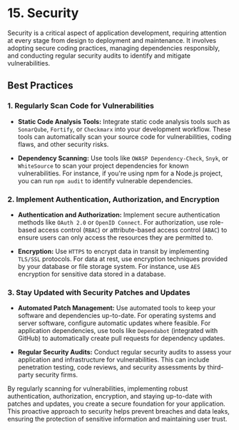 # 15. Security

Security is a critical aspect of application development, requiring attention at every stage from design to deployment and maintenance. It involves adopting secure coding practices, managing dependencies responsibly, and conducting regular security audits to identify and mitigate vulnerabilities.

## Best Practices

### 1. Regularly Scan Code for Vulnerabilities

* **Static Code Analysis Tools:** Integrate static code analysis tools such as `SonarQube`, `Fortify`, or `Checkmarx` into your development workflow. These tools can automatically scan your source code for vulnerabilities, coding flaws, and other security risks.

* **Dependency Scanning:** Use tools like `OWASP Dependency-Check`, `Snyk`, or `WhiteSource` to scan your project dependencies for known vulnerabilities. For instance, if you're using npm for a Node.js project, you can run `npm audit` to identify vulnerable dependencies.

### 2. Implement Authentication, Authorization, and Encryption

* **Authentication and Authorization:** Implement secure authentication methods like `OAuth 2.0` or `OpenID Connect`. For authorization, use role-based access control (`RBAC`) or attribute-based access control (`ABAC`) to ensure users can only access the resources they are permitted to.

* **Encryption:** Use `HTTPS` to encrypt data in transit by implementing `TLS/SSL` protocols. For data at rest, use encryption techniques provided by your database or file storage system. For instance, use `AES` encryption for sensitive data stored in a database.

### 3. Stay Updated with Security Patches and Updates

* **Automated Patch Management:** Use automated tools to keep your software and dependencies up-to-date. For operating systems and server software, configure automatic updates where feasible. For application dependencies, use tools like `Dependabot` (integrated with GitHub) to automatically create pull requests for dependency updates.

* **Regular Security Audits:** Conduct regular security audits to assess your application and infrastructure for vulnerabilities. This can include penetration testing, code reviews, and security assessments by third-party security firms.

By regularly scanning for vulnerabilities, implementing robust authentication, authorization, encryption, and staying up-to-date with patches and updates, you create a secure foundation for your application. This proactive approach to security helps prevent breaches and data leaks, ensuring the protection of sensitive information and maintaining user trust.

